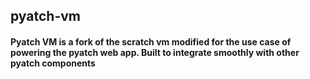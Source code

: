 ## pyatch-vm
#### Pyatch VM is a fork of the scratch vm modified for the use case of powering the pyatch web app. Built to integrate smoothly with other pyatch components
